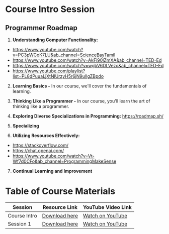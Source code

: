 # Course Intro Session

## Programmer Roadmap

1. **Understanding Computer Functionality:**
 - https://www.youtube.com/watch?v=PC3pWCoK7LU&ab_channel=ScienceBayTamil
 - https://www.youtube.com/watch?v=AkFi90lZmXA&ab_channel=TED-Ed
 - https://www.youtube.com/watch?v=wgbV6DLVezo&ab_channel=TED-Ed
 - https://www.youtube.com/playlist?list=PL8dPuuaLjXtNlUrzyH5r6jN9ulIgZBpdo


2. **Learning Basics -**
In our course, we'll cover the fundamentals of learning.

3. **Thinking Like a Programmer -**
In our course, you'll learn the art of thinking like a programmer.

4. **Exploring Diverse Specializations in Programming:**
https://roadmap.sh/

5. **Specializing**

6. **Utilizing Resources Effectively:**
 - https://stackoverflow.com/
 - https://chat.openai.com/
 - https://www.youtube.com/watch?v=Vt-Wf7d0CFo&ab_channel=ProgrammingMakeSense

7. **Continual Learning and Improvement**

# Table of Course Materials

| Session  | Resource Link | YouTube Video Link |
|--|--|--|
| Course Intro | [Download here](https://drive.google.com/drive/folders/1UeUZcp7C7A0O_SxRIeoVwn46KO285ihY?usp=drive_link) | [Watch on YouTube](https://youtu.be/xGmy1SQgcKo?list=PLqTVnOliYh6-m9DLBao3u4GyKTlS5VL4e) |
| Session 1 | [Download here](https://drive.google.com/drive/folders/19J-WdZVdoOG8uiZgX-PIx72XGQ0yTGkE?usp=drive_link) | [Watch on YouTube](https://www.youtube.com/watch?v=dfV9WtczYxk) |

